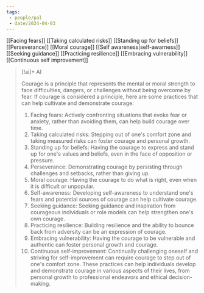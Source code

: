 ```yaml
---
tags:
 - people/pal
 - date/2024-04-03
---
```




[[Facing fears]]
[[Taking calculated risks]]
[[Standing up for beliefs]]
[[Perseverance]]
[[Moral courage]]
[[Self awareness|self-awarness]]
[[Seeking guidance]]
[[Practicing resilience]]
[[Embracing vulnerability]]
[[Continuous self improvement]]


> [!ai]+ AI
>
> Courage is a principle that represents the mental or moral strength to face difficulties, dangers, or challenges without being overcome by fear.
> If courage is considered a principle, here are some practices that can help cultivate and demonstrate courage:
> 1. Facing fears: Actively confronting situations that evoke fear or anxiety, rather than avoiding them, can help build courage over time.
> 2. Taking calculated risks: Stepping out of one's comfort zone and taking measured risks can foster courage and personal growth.
> 3. Standing up for beliefs: Having the courage to express and stand up for one's values and beliefs, even in the face of opposition or pressure.
> 4. Perseverance: Demonstrating courage by persisting through challenges and setbacks, rather than giving up.
> 5. Moral courage: Having the courage to do what is right, even when it is difficult or unpopular.
> 6. Self-awareness: Developing self-awareness to understand one's fears and potential sources of courage can help cultivate courage.
> 7. Seeking guidance: Seeking guidance and inspiration from courageous individuals or role models can help strengthen one's own courage.
> 8. Practicing resilience: Building resilience and the ability to bounce back from adversity can be an expression of courage.
> 9. Embracing vulnerability: Having the courage to be vulnerable and authentic can foster personal growth and courage.
> 10. Continuous self-improvement: Continually challenging oneself and striving for self-improvement can require courage to step out of one's comfort zone.
> These practices can help individuals develop and demonstrate courage in various aspects of their lives, from personal growth to professional endeavors and ethical decision-making.
